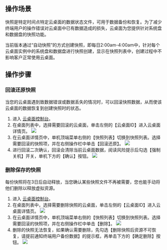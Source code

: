 ## 操作场景
快照是特定时间点特定云桌面的数据状态文件，可用于数据备份和恢复。为了减少终端用户的操作错误对云桌面中已有数据造成的损失，云桌面为您提供针对系统盘和数据盘的快照功能。

当前版本通过“自动快照”的方式创建快照，即每日2:00am-4:00am中，针对每个云桌面实例中的系统盘和数据盘进行快照创建，显示在快照列表中，创建过程中不影响客户正常使用云桌面。

## 操作步骤 
### 回滚还原快照
当您的云桌面遇到致数据错误或数据丢失的情况时，可以回滚快照数据，从而使该云桌面的数据恢复到创建快照时的状态。
1. 进入 [云桌面控制台](https://console.cloud.tencent.com/cvd)。
2. 在桌面列表中，选择需要回滚的云桌面，单击左侧的【云桌面ID】进入云桌面详情页。
![](https://main.qcloudimg.com/raw/384a76efc0c661e1c1dddd028dcf34aa.png)
3. 在云桌面详情页中，单机顶端菜单右侧的【快照列表】切换到快照列表。选择需要回滚的快照项，并在右侧操作栏中单击【回滚还原】。
![](https://main.qcloudimg.com/raw/e4c143ea9b14a665be229f5f78fbc457.png)
4. 进行回滚二次确认，回滚会清除当前云桌面数据，阅读风险提示后勾选【强制关机】开关，单机下方的【确认】按钮。
![](https://main.qcloudimg.com/raw/cf22056fcc6e2fa1eaedbcdd31a0fba2.png)

### 删除保存的快照
每份快照将在3日后自动释放，当您确认某些快照文件不再被需要，您也能手动将他们删除以释放虚拟资源。
1. 进入 [云桌面控制台](https://console.cloud.tencent.com/cvd)。
2. 在桌面列表中，选择需要删除快照的云桌面，单击左侧的【云桌面ID】进入云桌面详情页。
![](https://main.qcloudimg.com/raw/98665040c60dfc328c45edff210a8372.png)
3. 在云桌面详情页中，单机顶端菜单右侧的【快照列表】切换到快照列表。选择需要回滚的快照项，并在右侧操作栏中单击【删除】。
![](https://main.qcloudimg.com/raw/2e226709f3e52d85d1ee06e9e695bc38.png)
4. 删除的快照无法恢复，如果确认需要删除，先勾选【删除快照后资源不可恢复，请提前通知终端用户备份数据】的提示框，再单击下方的【确定删除】按钮。
![](https://main.qcloudimg.com/raw/0fdc0d05452a1c04fa3f3dd026dd4eaa.png)
 
